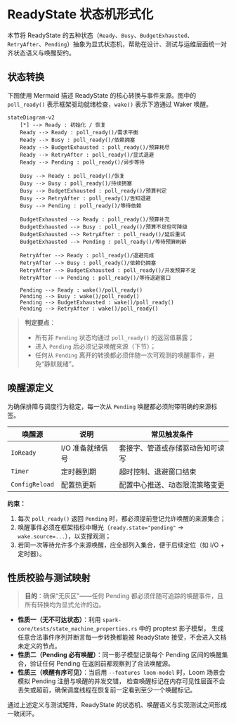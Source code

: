 # ReadyState 状态机形式化

本节将 ReadyState 的五种状态（`Ready`、`Busy`、`BudgetExhausted`、`RetryAfter`、`Pending`）抽象为显式状态机，帮助在设计、测试与运维层面统一对齐状态语义与唤醒契约。

## 状态转换

下图使用 Mermaid 描述 ReadyState 的核心转换与事件来源。图中的 `poll_ready()` 表示框架驱动就绪检查，`wake()` 表示下游通过 Waker 唤醒。

```mermaid
stateDiagram-v2
    [*] --> Ready : 初始化 / 恢复
    Ready --> Ready : poll_ready()/需求平衡
    Ready --> Busy : poll_ready()/依赖拥塞
    Ready --> BudgetExhausted : poll_ready()/预算耗尽
    Ready --> RetryAfter : poll_ready()/显式退避
    Ready --> Pending : poll_ready()/异步等待

    Busy --> Ready : poll_ready()/恢复
    Busy --> Busy : poll_ready()/持续拥塞
    Busy --> BudgetExhausted : poll_ready()/预算判定
    Busy --> RetryAfter : poll_ready()/告知退避
    Busy --> Pending : poll_ready()/等待依赖

    BudgetExhausted --> Ready : poll_ready()/预算补充
    BudgetExhausted --> Busy : poll_ready()/预算不足但可降级
    BudgetExhausted --> RetryAfter : poll_ready()/延后重试
    BudgetExhausted --> Pending : poll_ready()/等待预算刷新

    RetryAfter --> Ready : poll_ready()/退避完成
    RetryAfter --> Busy : poll_ready()/依赖仍拥塞
    RetryAfter --> BudgetExhausted : poll_ready()/并发预算不足
    RetryAfter --> Pending : poll_ready()/等待退避窗口

    Pending --> Ready : wake()/poll_ready()
    Pending --> Busy : wake()/poll_ready()
    Pending --> BudgetExhausted : wake()/poll_ready()
    Pending --> RetryAfter : wake()/poll_ready()
```

> **判定要点**：
>
> - 所有非 `Pending` 状态均通过 `poll_ready()` 的返回值暴露；
> - 进入 `Pending` 后必须记录唤醒来源（下节）；
> - 任何从 `Pending` 离开的转换都必须伴随一次可观测的唤醒事件，避免“静默就绪”。

## 唤醒源定义

为确保排障与调度行为稳定，每一次从 `Pending` 唤醒都必须附带明确的来源标签。

| 唤醒源 | 说明 | 常见触发条件 |
| ------ | ---- | ------------ |
| `IoReady` | I/O 准备就绪信号 | 套接字、管道或存储驱动告知可读写 |
| `Timer` | 定时器到期 | 超时控制、退避窗口结束 |
| `ConfigReload` | 配置热更新 | 配置中心推送、动态限流策略变更 |

**约束：**

1. 每次 `poll_ready()` 返回 `Pending` 时，都必须提前登记允许唤醒的来源集合；
2. 唤醒事件必须在框架指标中曝光（`ready.state="pending"` → `wake.source=...`），以支撑观测；
3. 若同一次等待允许多个来源唤醒，应全部列入集合，便于后续定位（如 I/O + 定时器）。

## 性质校验与测试映射

> **目的**：确保“无灰区”——任何 Pending 都必须伴随可追踪的唤醒事件，且所有转换均为显式允许的边。

- **性质一（无不可达状态）**：利用 `spark-core/tests/state_machine_properties.rs` 中的 proptest 影子模型，
  生成任意合法事件序列并断言每一步转换都能被 ReadyState 接受，不会进入文档未定义的节点。
- **性质二（Pending 必有唤醒）**：同一影子模型记录每个 Pending 区间的唤醒集合，验证任何 Pending 在返回前都观察到了合法唤醒源。
- **性质三（唤醒有序可见）**：当启用 `--features loom-model` 时，Loom 场景会模拟 Pending 注册与唤醒的并发交错，
  检查唤醒标记在内存可见性层面不会丢失或超前，确保调度线程在恢复前一定看到至少一个唤醒标记。

通过上述定义与测试矩阵，ReadyState 的状态机、唤醒语义与实现测试之间形成一致闭环。
